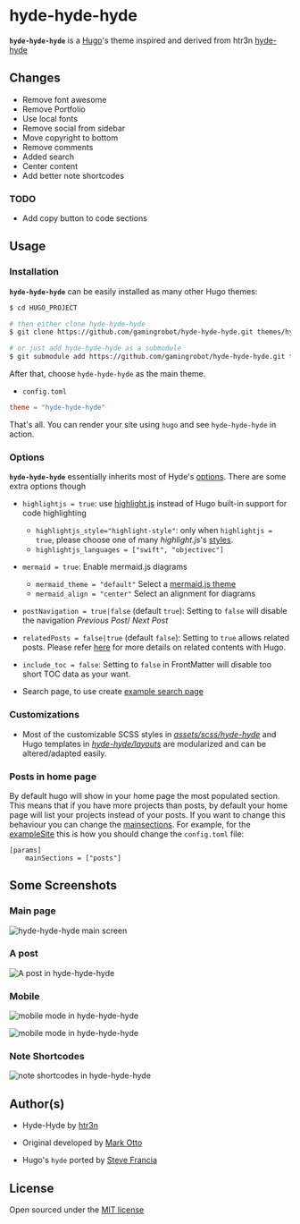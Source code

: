 # hyde-hyde-hyde

__`hyde-hyde-hyde`__ is a [Hugo](https://gohugo.io)'s theme inspired and derived from htr3n [hyde-hyde](https://github.com/htr3n/hyde-hyde)

## Changes

- Remove font awesome
- Remove Portfolio
- Use local fonts
- Remove social from sidebar
- Move copyright to bottom
- Remove comments
- Added search
- Center content
- Add better note shortcodes

### TODO

 - Add copy button to code sections

## Usage

### Installation

__`hyde-hyde-hyde`__ can be easily installed as many other Hugo themes:

```sh
$ cd HUGO_PROJECT

# then either clone hyde-hyde-hyde
$ git clone https://github.com/gamingrobot/hyde-hyde-hyde.git themes/hyde-hyde-hyde

# or just add hyde-hyde-hyde as a submodule
$ git submodule add https://github.com/gamingrobot/hyde-hyde-hyde.git themes/hyde-hyde-hyde
```

After that, choose `hyde-hyde-hyde` as the main theme.

* `config.toml` 

```toml
theme = "hyde-hyde-hyde"
```

That's all. You can render your site using `hugo` and see `hyde-hyde-hyde` in action.

### Options

__`hyde-hyde-hyde`__ essentially inherits most of Hyde's [options](https://github.com/spf13/hyde#options). There are some extra options though

* `highlightjs = true`: use [highlight.js](https://highlightjs.org) instead of Hugo built-in support for code highlighting
  * `highlightjs_style="highlight-style"`: only when `highlightjs = true`, please choose one of many _highlight.js_'s [styles](https://highlightjs.org/static/demo).
  * `highlightjs_languages = ["swift", "objectivec"]` 

*  `mermaid = true`: Enable mermaid.js diagrams
   * `mermaid_theme = "default"` Select a [mermaid.js theme](https://mermaid.js.org/config/theming.html)
   * `mermaid_align = "center"` Select an alignment for diagrams

* `postNavigation = true|false` (default `true`): Setting to `false` will disable the navigation _Previous Post_/ _Next Post_

* `relatedPosts = false|true` (default `false`): Setting to `true` allows related posts. Please refer [here](https://gohugo.io/content-management/related) for more details on related contents with Hugo.

*  `include_toc = false`: Setting to `false` in FrontMatter will disable too short TOC data as your want. 

* Search page, to use create [example search page](exampleSite/content/search.md)

### Customizations

* Most of the customizable SCSS styles in [_assets/scss/hyde-hyde_](assets/scss/hyde-hyde) and Hugo templates in [_hyde-hyde/layouts_](layouts) are modularized and can be altered/adapted easily.

### Posts in home page
By default hugo will show in your home page the most populated section.
This means that if you have more projects than posts, by default your home page will list your projects instead of your posts.
If you want to change this behaviour you can change the [mainsections](https://gohugo.io/functions/where/#mainsections).
For example, for the [exampleSite](https://github.com/htr3n/hyde-hyde-hyde/tree/master/exampleSite) this is how you should change the `config.toml` file:
```
[params]
    mainSections = ["posts"]
```

## Some Screenshots

### Main page

![hyde-hyde-hyde main screen](images/main.png)

### A post

![A post in hyde-hyde-hyde](images/post.png)

### Mobile

![mobile mode in hyde-hyde-hyde](images/mobile1.png)

![mobile mode in hyde-hyde-hyde](images/mobile2.png)

### Note Shortcodes

![note shortcodes in hyde-hyde-hyde](images/shortcodes.png)


## Author(s)

* Hyde-Hyde by [htr3n](https://github.com/htr3n)

* Original developed by [Mark Otto](https://github.com/mdo)

* Hugo's `hyde` ported by [Steve Francia](https://github.com/spf13)

## License

Open sourced under the [MIT license](LICENSE.md)

